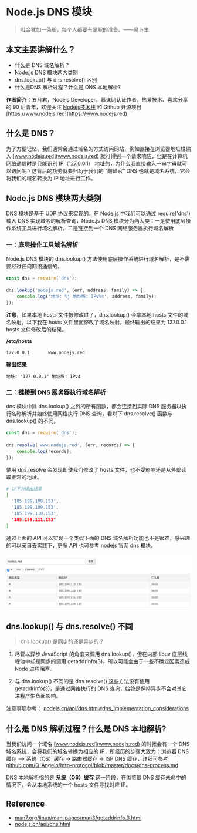 # Node.js DNS 模块

> 社会犹如一条船，每个人都要有掌舵的准备。——易卜生

## 本文主要讲解什么？

* 什么是 DNS 域名解析？
* Node.js DNS 模块两大类别
* dns.lookup() 与 dns.resolve() 区别
* 什么是DNS 解析过程？什么是 DNS 本地解析?

**作者简介**：五月君，Nodejs Developer，慕课网认证作者，热爱技术、喜欢分享的 90 后青年，欢迎关注 [Nodejs技术栈](https://nodejsred.oss-cn-shanghai.aliyuncs.com/node_roadmap_wx.jpg?x-oss-process=style/may) 和 Github 开源项目 [https://www.nodejs.red](https://www.nodejs.red)

## 什么是 DNS？

为了方便记忆，我们通常会通过域名的方式访问网站，例如直接在浏览器地址栏输入 [www.nodejs.red](www.nodejs.red) 就可得到一个请求响应，但是在计算机网络通信时是只能识别 IP（127.0.0.1） 地址的，为什么我直接输入一串字母就可以访问呢？这背后的功劳就要归功于我们的 “翻译官” DNS 也就是域名系统，它会将我们的域名转换为 IP 地址进行工作。

## Node.js DNS 模块两大类别

DNS 模块是基于 UDP 协议来实现的，在 Node.js 中我们可以通过 require('dns') 载入 DNS 实现域名的解析查询，Node.js DNS 模块分为两大类：一是使用底层操作系统工具进行域名解析，二是链接到一个 DNS 网络服务器执行域名解析

### 一：底层操作工具域名解析

Node.js DNS 模块的 dns.lookup() 方法使用底层操作系统进行域名解析，是不需要经过任何网络通信的。

```js
const dns = require('dns');

dns.lookup('nodejs.red', (err, address, family) => {
    console.log('地址: %j 地址族: IPv%s', address, family);
});
```

**注意**，如果本地 hosts 文件被修改过了，dns.lookup() 会拿本地 hosts 文件的域名映射，以下我在 hosts 文件里面修改了域名映射，最终输出的结果为 127.0.0.1 hosts 文件修改后的结果。

**/etc/hosts**
```hosts
127.0.0.1       www.nodejs.red
```

**输出结果**
```
地址: "127.0.0.1" 地址族: IPv4
```

### 二：链接到 DNS 服务器执行域名解析

dns 模块中除 dns.lookup() 之外的所有函数，都会连接到实际 DNS 服务器以执行名称解析并始终使用网络执行 DNS 查询，看以下 dns.resolve() 函数与 dns.lookup() 的不同。

```js
const dns = require('dns');

dns.resolve('www.nodejs.red', (err, records) => {
    console.log(records);
});
```

使用 dns.resolve 会发现即使我们修改了 hosts 文件，也不受影响还是从外部读取正常的地址。

```bash
# 以下为输出结果
[
  '185.199.108.153',
  '185.199.109.153',
  '185.199.110.153',
  '185.199.111.153'
]
```

通过上面的 API 可以实现一个类似下面的 DNS 域名解析功能也不是很难，感兴趣的可以亲自去实践下，更多 API 也可参考 nodejs 官网 dns 模块。

![](./img/dns_analysis.jpg)

## dns.lookup() 与 dns.resolve() 不同

> dns.lookup() 是同步的还是异步的？

1. 尽管以异步 JavaScript 的角度来调用 dns.lookup()，但在内部 libuv 底层线程池中却是同步的调用 getaddrinfo(3)，所以可能会由于一些不确定因素造成 Node 进程阻塞。

2. 与 dns.lookup() 不同的是 dns.resolve() 这些方法没有使用 getaddrinfo(3)，是通过网络执行的 DNS 查询，始终是保持异步不会对其它进程产生负面影响。

注意事项参考：
[nodejs.cn/api/dns.html#dns_implementation_considerations](http://nodejs.cn/api/dns.html#dns_implementation_considerations)

## 什么是 DNS 解析过程？什么是 DNS 本地解析?

当我们访问一个域名 [www.nodejs.red](www.nodejs.red) 的时候会有一个 DNS 域名系统，会将我们的域名转换为相应的 IP，所经历的步骤大致为：浏览器 DNS 缓存 —> 系统（OS）缓存 -> 路由器缓存 -> ISP DNS 缓存，详细可参考 [github.com/Q-Angelo/http-protocol/blob/master/docs/dns-process.md](https://github.com/Q-Angelo/http-protocol/blob/master/docs/dns-process.md)

DNS 本地解析指的是 **系统（OS）缓存** 这一阶段，在浏览器 DNS 缓存未命中的情况下，会从本地系统的一个 hosts 文件寻找对应 IP。

## Reference

* [man7.org/linux/man-pages/man3/getaddrinfo.3.html](http://man7.org/linux/man-pages/man3/getaddrinfo.3.html)
* [nodejs.cn/api/dns.html](http://nodejs.cn/api/dns.html)